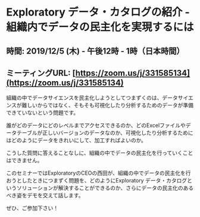 # Exploratory データ・カタログの紹介 - 組織内でデータの民主化を実現するには
## 時間: 2019/12/5 (木) - 午後12時 - 1時（日本時間）
## ミーティングURL: [https://zoom.us/j/331585134](https://zoom.us/j/331585134)

組織の中でデータサイエンスを民主化しようとしてつまずくのは、データサイエンスが難しいからではなく、そもそも可視化したり分析するためのデータが準備できていないという問題です。

誰がどのデータにどのレベルまでアクセスできるのか、どのExcelファイルやデータテーブルが正しいバージョンのデータなのか、可視化したり分析するためにはどのようにデータをきれいにして、加工すればよいのか。

こうした質問に答えることなしに、組織の中でデータの民主化を行っていくことはできません。

このセミナーではExploratoryのCEOの西田が、組織の中でデータの民主化を行おうとしたときにつまずく問題を、どのようにExploratory データ・カタログというソリューションが解決することができるのか、さらにデータの民主化のあるべき姿をデモを交えて話します。

ぜひ、ご参加下さい！
